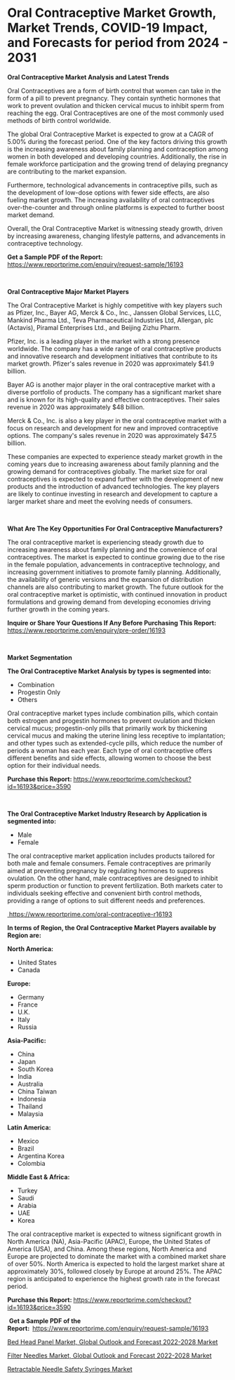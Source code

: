 <p><h1>Oral Contraceptive Market Growth, Market Trends, COVID-19 Impact, and Forecasts for period from 2024 - 2031</h1></p><p><strong>Oral Contraceptive Market Analysis and Latest Trends</strong></p>
<p><p>Oral Contraceptives are a form of birth control that women can take in the form of a pill to prevent pregnancy. They contain synthetic hormones that work to prevent ovulation and thicken cervical mucus to inhibit sperm from reaching the egg. Oral Contraceptives are one of the most commonly used methods of birth control worldwide.</p><p>The global Oral Contraceptive Market is expected to grow at a CAGR of 5.00% during the forecast period. One of the key factors driving this growth is the increasing awareness about family planning and contraception among women in both developed and developing countries. Additionally, the rise in female workforce participation and the growing trend of delaying pregnancy are contributing to the market expansion.</p><p>Furthermore, technological advancements in contraceptive pills, such as the development of low-dose options with fewer side effects, are also fueling market growth. The increasing availability of oral contraceptives over-the-counter and through online platforms is expected to further boost market demand.</p><p>Overall, the Oral Contraceptive Market is witnessing steady growth, driven by increasing awareness, changing lifestyle patterns, and advancements in contraceptive technology.</p></p>
<p><strong>Get a Sample PDF of the Report:&nbsp;</strong> <a href="https://www.reportprime.com/enquiry/request-sample/16193">https://www.reportprime.com/enquiry/request-sample/16193</a></p>
<p>&nbsp;</p>
<p><strong>Oral Contraceptive Major Market Players</strong></p>
<p><p>The Oral Contraceptive Market is highly competitive with key players such as Pfizer, Inc., Bayer AG, Merck & Co., Inc., Janssen Global Services, LLC, Mankind Pharma Ltd., Teva Pharmaceutical Industries Ltd, Allergan, plc (Actavis), Piramal Enterprises Ltd., and Beijing Zizhu Pharm.</p><p>Pfizer, Inc. is a leading player in the market with a strong presence worldwide. The company has a wide range of oral contraceptive products and innovative research and development initiatives that contribute to its market growth. Pfizer's sales revenue in 2020 was approximately $41.9 billion.</p><p>Bayer AG is another major player in the oral contraceptive market with a diverse portfolio of products. The company has a significant market share and is known for its high-quality and effective contraceptives. Their sales revenue in 2020 was approximately $48 billion.</p><p>Merck & Co., Inc. is also a key player in the oral contraceptive market with a focus on research and development for new and improved contraceptive options. The company's sales revenue in 2020 was approximately $47.5 billion.</p><p>These companies are expected to experience steady market growth in the coming years due to increasing awareness about family planning and the growing demand for contraceptives globally. The market size for oral contraceptives is expected to expand further with the development of new products and the introduction of advanced technologies. The key players are likely to continue investing in research and development to capture a larger market share and meet the evolving needs of consumers.</p></p>
<p>&nbsp;</p>
<p><strong>What Are The Key Opportunities For Oral Contraceptive Manufacturers?</strong></p>
<p><p>The oral contraceptive market is experiencing steady growth due to increasing awareness about family planning and the convenience of oral contraceptives. The market is expected to continue growing due to the rise in the female population, advancements in contraceptive technology, and increasing government initiatives to promote family planning. Additionally, the availability of generic versions and the expansion of distribution channels are also contributing to market growth. The future outlook for the oral contraceptive market is optimistic, with continued innovation in product formulations and growing demand from developing economies driving further growth in the coming years.</p></p>
<p><strong>Inquire or Share Your Questions If Any Before Purchasing This Report:</strong> <a href="https://www.reportprime.com/enquiry/pre-order/16193">https://www.reportprime.com/enquiry/pre-order/16193</a></p>
<p>&nbsp;</p>
<p><strong>Market Segmentation</strong></p>
<p><strong>The Oral Contraceptive Market Analysis by types is segmented into:</strong></p>
<p><ul><li>Combination</li><li>Progestin Only</li><li>Others</li></ul></p>
<p><p>Oral contraceptive market types include combination pills, which contain both estrogen and progestin hormones to prevent ovulation and thicken cervical mucus; progestin-only pills that primarily work by thickening cervical mucus and making the uterine lining less receptive to implantation; and other types such as extended-cycle pills, which reduce the number of periods a woman has each year. Each type of oral contraceptive offers different benefits and side effects, allowing women to choose the best option for their individual needs.</p></p>
<p><strong>Purchase this Report:&nbsp;</strong><a href="https://www.reportprime.com/checkout?id=16193&price=3590">https://www.reportprime.com/checkout?id=16193&price=3590</a></p>
<p>&nbsp;</p>
<p><strong>The Oral Contraceptive Market Industry Research by Application is segmented into:</strong></p>
<p><ul><li>Male</li><li>Female</li></ul></p>
<p><p>The oral contraceptive market application includes products tailored for both male and female consumers. Female contraceptives are primarily aimed at preventing pregnancy by regulating hormones to suppress ovulation. On the other hand, male contraceptives are designed to inhibit sperm production or function to prevent fertilization. Both markets cater to individuals seeking effective and convenient birth control methods, providing a range of options to suit different needs and preferences.</p></p>
<p><a href="https://www.reportprime.com/oral-contraceptive-r16193">&nbsp;https://www.reportprime.com/oral-contraceptive-r16193</a></p>
<p><strong>In terms of Region, the Oral Contraceptive Market Players available by Region are:</strong></p>
<p>
    <p> <strong> North America: </strong>
        <ul>
            <li>United States</li>
            <li>Canada</li>
        </ul>
        </p> 
    <p> <strong> Europe: </strong>
        <ul>
            <li>Germany</li>
            <li>France</li>
            <li>U.K.</li>
            <li>Italy</li>
            <li>Russia</li>
        </ul>
        </p> 
    <p> <strong> Asia-Pacific: </strong>
        <ul>
            <li>China</li>
            <li>Japan</li>
            <li>South Korea</li>
            <li>India</li>
            <li>Australia</li>
            <li>China Taiwan</li>
            <li>Indonesia</li>
            <li>Thailand</li>
            <li>Malaysia</li>
        </ul>
        </p> 
    <p> <strong> Latin America: </strong>
        <ul>
            <li>Mexico</li>
            <li>Brazil</li>
            <li>Argentina Korea</li>
            <li>Colombia</li>
        </ul>
        </p> 
    <p> <strong> Middle East & Africa: </strong>
        <ul>
            <li>Turkey</li>
            <li>Saudi</li>
            <li>Arabia</li>
            <li>UAE</li>
            <li>Korea</li>
        </ul>
    </p>
    </p>
<p><p>The oral contraceptive market is expected to witness significant growth in North America (NA), Asia-Pacific (APAC), Europe, the United States of America (USA), and China. Among these regions, North America and Europe are projected to dominate the market with a combined market share of over 50%. North America is expected to hold the largest market share at approximately 30%, followed closely by Europe at around 25%. The APAC region is anticipated to experience the highest growth rate in the forecast period.</p></p>
<p><strong>Purchase this Report: </strong><a href="https://www.reportprime.com/checkout?id=16193&price=3590">https://www.reportprime.com/checkout?id=16193&price=3590</a></p>
<p>&nbsp;<strong>Get a Sample PDF of the Report:&nbsp;&nbsp;</strong><a href="https://www.reportprime.com/enquiry/request-sample/16193">https://www.reportprime.com/enquiry/request-sample/16193</a></p>
<p><strong></strong></p>
<p><p><a href="https://issuu.com/reportprime-2/docs/bed-head-panel-market-global-outloo_54de694abc3b33">Bed Head Panel Market, Global Outlook and Forecast 2022-2028 Market</a></p><p><a href="https://issuu.com/reportprime-2/docs/filter-needles-market-global-outloo_a6d68f8ccf5126">Filter Needles Market, Global Outlook and Forecast 2022-2028 Market</a></p><p><a href="https://github.com/hrhzhypq19/Market-Research-Report-List-1/blob/main/retractable-needle-safety-syringes-market.md">Retractable Needle Safety Syringes Market</a></p></p>